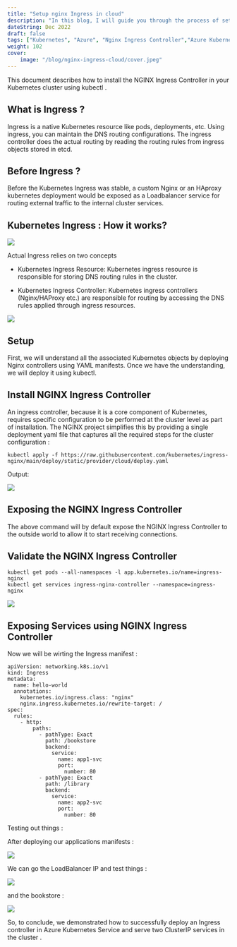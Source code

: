 ```yaml
---
title: "Setup nginx Ingress in cloud"
description: "In this blog, I will guide you through the process of setting up an Nginx Ingress controller in a cloud environment. "
dateString: Dec 2022
draft: false
tags: ["Kubernetes", "Azure", "Nginx Ingress Controller","Azure Kubernetes Service","Nginx Ingress"]
weight: 102
cover:
    image: "/blog/nginx-ingress-cloud/cover.jpeg"
---
```

This document describes how to install the NGINX Ingress Controller in your Kubernetes cluster using kubectl .

## What is Ingress ?

Ingress is a native Kubernetes resource like pods, deployments, etc. Using ingress, you can maintain the DNS routing configurations. The ingress controller does the actual routing by reading the routing rules from ingress objects stored in etcd.

## Before Ingress ?

Before the Kubernetes Ingress was stable, a custom Nginx or an HAproxy kubernetes deployment would be exposed as a Loadbalancer service for routing external traffic to the internal cluster services.

## Kubernetes Ingress : How it works?

![](https://miro.medium.com/v2/resize:fit:700/1*C0lRqJwyOR0Ww3xAwrkpBg.png)

Actual Ingress relies on two concepts

- Kubernetes Ingress Resource: Kubernetes ingress resource is responsible for storing DNS routing rules in the cluster.

- Kubernetes Ingress Controller: Kubernetes ingress controllers (Nginx/HAProxy etc.) are responsible for routing by accessing the DNS rules applied through ingress resources.

![](https://miro.medium.com/v2/resize:fit:700/1*SZx9EEu58sc7bKovceSdxA.png)

## Setup

First, we will understand all the associated Kubernetes objects by deploying Nginx controllers using YAML manifests. Once we have the understanding, we will deploy it using kubectl.

## Install NGINX Ingress Controller

An ingress controller, because it is a core component of Kubernetes, requires specific configuration to be performed at the cluster level as part of installation. The NGINX project simplifies this by providing a single deployment yaml file that captures all the required steps for the cluster configuration :

```
kubectl apply -f https://raw.githubusercontent.com/kubernetes/ingress-nginx/main/deploy/static/provider/cloud/deploy.yaml
```
Output:

![](https://miro.medium.com/v2/resize:fit:700/1*jf7B22bTxjuhRZzvlCQ0bA.png)

## Exposing the NGINX Ingress Controller

The above command will by default expose the NGINX Ingress Controller to the outside world to allow it to start receiving connections.

## Validate the NGINX Ingress Controller
```
kubectl get pods --all-namespaces -l app.kubernetes.io/name=ingress-nginx  
kubectl get services ingress-nginx-controller --namespace=ingress-nginx
```
![](https://miro.medium.com/v2/resize:fit:700/1*BELVC5tx9bpHXp3ulNGxdw.png)

## Exposing Services using NGINX Ingress Controller

Now we will be wirting the Ingress manifest :
```
apiVersion: networking.k8s.io/v1  
kind: Ingress  
metadata:  
  name: hello-world  
  annotations:  
    kubernetes.io/ingress.class: "nginx"  
    nginx.ingress.kubernetes.io/rewrite-target: /  
spec:  
  rules:  
    - http:  
        paths:  
          - pathType: Exact  
            path: /bookstore  
            backend:  
              service:  
                name: app1-svc  
                port:  
                  number: 80  
          - pathType: Exact  
            path: /library  
            backend:  
              service:  
                name: app2-svc  
                port:  
                  number: 80
```
Testing out things :

After deploying our applications manifests :

![](https://miro.medium.com/v2/resize:fit:700/1*YaLQqnBIq3iW7jPvMwLpdQ.png)

We can go the LoadBalancer IP and test things :

![](https://miro.medium.com/v2/resize:fit:700/1*ObviPhB8nHDR0ldqLgW3DA.png)

and the bookstore :

![](https://miro.medium.com/v2/resize:fit:700/1*6OH3JfgEr1dwM8jf3OBGBw.png)

So, to conclude, we demonstrated how to successfully deploy an Ingress controller in Azure Kubernetes Service and serve two ClusterIP services in the cluster .